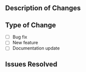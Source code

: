 ## Description of Changes

<!-- Describe the changes you made clearly and concisely. If possible, provide details that help to understand the adjustments. -->

<!-- If applicable, include images or screenshots to illustrate the changes made. -->

## Type of Change

<!-- Uncomment the line below that corresponds to the type of change made in the PR. -->
<!-- Mark the appropriate option with an 'x'. -->

- [ ] Bug fix
- [ ] New feature
- [ ] Documentation update

## Issues Resolved

<!-- If you fixed any bugs, list the issues resolved here. Provide one line for each issue that was addressed. -->

<!-- Example:
#123
#345
-->
